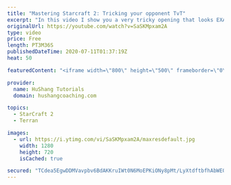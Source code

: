 ```yaml
---
title: "Mastering Starcraft 2: Tricking your opponent TvT"
excerpt: "In this video I show you a very tricky opening that looks EXACTLY like a standard build, but is a DIRTY CHEESE instead. I swear I only do this on Monday's & Tuesday's ... I mean Friday's... Today is Friday, I only do this on Friday's.  Master Starcraft 2: Tricking your opponent TvT #StarCraft2 #SC2 #RTS"
originalUrl: https://youtube.com/watch?v=SaSKMpxam2A
type: video
price: Free
length: PT3M36S
publishedDateTime: 2020-07-11T01:37:19Z
heat: 50

featuredContent: "<iframe width=\"800\" height=\"500\" frameborder=\"0\" src=\"https://www.youtube.com/embed/SaSKMpxam2A\" allow=\"accelerometer; autoplay; encrypted-media; gyroscope; picture-in-picture\" allowfullscreen></iframe>"

provider:
  name: HuShang Tutorials
  domain: hushangcoaching.com

topics:
  - StarCraft 2
  - Terran

images:
  - url: https://i.ytimg.com/vi/SaSKMpxam2A/maxresdefault.jpg
    width: 1280
    height: 720
    isCached: true

secured: "TCdea5EgwDDMVavpbv6BdAKKruIWt0N6MoEPKiONy8pMt/LyXtdftbfhAbWE0GWg+UT8A1nOhMxSOOIV6KN62cHDKBYJdaU5TsknAMlB7AWOZhbmXNTLfiueRBrzPZoNOicZVqTjdYuFpbwm9+A671k9bx6JFP8M0wh4QUYyW3n10RBoNOtclVmPgGkfC/zfb5UPXD87QYbV89FYyE0XC8xc8vb4G/y672jL7p4K4kaDObcCbLjbSTXNYZcM1mxnCB3V3UgEmEB17jPKwTczUThiJLFgBChgakTgEy8F9lfby0foCAte0FAZ4tuebtkU7156slQskxbiiTKEIFpsvZmUnxlhqG5XejBmxqbJMy0Dys5I30yezok7ScNx3TarLvu7QYB8i4eYddZKwmat0F7aMccS0Y5Q55XJ1udVdzM=;vmrPUdhxJBxJKfkJdrICsw=="
---
```


